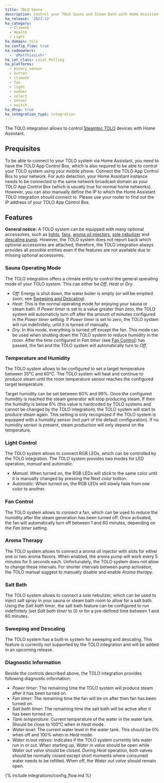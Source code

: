 ```yaml
---
title: TOLO Sauna
description: Control your TOLO Sauna and Steam Bath with Home Assistant.
ha_release: '2021.12'
ha_category:
  - Climate
  - Health
  - Light
ha_domain: tolo
ha_config_flow: true
ha_codeowners:
  - '@MatthiasLohr'
ha_iot_class: Local Polling
ha_platforms:
  - binary_sensor
  - button
  - climate
  - fan
  - light
  - number
  - select
  - sensor
  - switch
ha_dhcp: true
ha_integration_type: integration
---
```


The TOLO integration allows to control [Steamtec TOLO](https://www.tolosauna.com/) devices with Home Assistant.


## Prequisites

To be able to connect to your TOLO system via Home Assistant, you need to have the TOLO App Control Box, which is also required to be able to control your TOLO system using your mobile phone.
Connect the TOLO App Control Box to your network.
For auto detection, your Home Assistant instance needs to be connected to the same network broadcast domain as your TOLO App Control Box (which is usually true for normal home networks).
However, you can also manually define the IP to which the Home Assistant TOLO integration should connect to.
Please use your router to find out the IP address of your TOLO App Control Box.


## Features

**General notice:**
A TOLO system can be equipped with many optional accessoires, such as [lights](#light-control), [fans](#fan-control), [aroma oil injectors](#aroma-therapy), [sole nebulizer](#salt-bath) and [descaling pump](#sweeping-and-descaling).
However, the TOLO system does not report back which optional accessoires are attached, therefore, the TOLO integration always provides all possible entities even if the features are not available due to missing optional accessoires.


### Sauna Operating Mode

The TOLO integration offers a climate entity to control the general operating mode of your TOLO system.
This can either be *Off*, *Heat* or *Dry*.

  * *Off*: Energy is shut down, the water boiler is empty (or will be emptied soon, see [Sweeping and Descaling](#sweeping-and-descaling)).
  * *Heat*: This is the normal operating mode for enjoying your sauna or steam bath.
    If *Power timer* is set to a value greater than zero, the TOLO system will automaticly turn off after the amount of minutes configured in the *Power timer* setting.
    If *Power timer* is set to zero, the TOLO system will run indefinitely, until it is turned of manually.
  * *Dry*: In this mode, everything is turned off except the fan.
    This mode can be used when shutting down the TOLO system to reduce humidity in the room.
    After the time configured in *Fan timer* (see [Fan Control](#fan-control)) has passed, the fan and the TOLO system will automatically turn to *Off*.


### Temperature and Humidity

The TOLO system allows to be configured to set a target temperature between 35°C and 60°C.
The TOLO system will heat and continue to produce steam until the room temperature sensor reaches the configured target temperature.

Target humidity can be set between 60% and 99%.
Once the configured humidity is reached the steam generator will stop producing steam.
If then the humidity is below 6% (this value is hardcoded by TOLO systems and cannot be changed by the TOLO integration), the TOLO system will start to produce steam again.
This setting is only recognized if the TOLO system is equipped with a humidity sensor (not part of the default configuration).
If no humidity sensor is present, steam production will only depend on the temperature.


### Light Control

The TOLO system allows to connect RGB LEDs, which can be controlled by the TOLO integration.
The TOLO system provides two modes for LED operation, *manual* and *automatic*.

  * *Manual*: When turned on, the RGB LEDs will stick to the same color until it is manually changed by pressing the *Next color* button.
  * *Automatic*: When turned on, the RGB LEDs will slowly fade from one color to another.


### Fan Control

The TOLO system allows to connect a fan, which can be used to reduce the humidity after the steam generation has been turned off.
Once activated, the fan will automatically turn off between 1 and 60 minutes, depending on the *Fan timer* setting.


### Aroma Therapy

The TOLO system allows to connect a aroma oil injector with slots for either one or two aroma flavors.
When enabled, the aroma pump will work every 5 minutes for 5 seconds each.
Unfortunately, the TOLO system does not allow to change these intervals.
For shorter intervals between pump activation, the TOLO manual suggest to manually disable and enable *Aroma therapy*.


### Salt Bath

The TOLO system allows to connect a sole nebulizer, which can be used to inject salt spray in your sauna or steam bath room to allow for a salt bath.
Using the *Salt bath timer*, the salt bath feature can be configured to run indefinitely (set *Salt bath timer* to 0) or for a pre-defined time between 1 and 60 minutes.


### Sweeping and Descaling

The TOLO system has a built-in system for sweeping and descaling.
This feature is currently not supported by the TOLO integration and will be added in an upcoming release.


### Diagnostic Information

Beside the controls described above, the TOLO integration provides following diagnostic information:
  * *Power timer*:
    The remaining time the TOLO system will produce steam after it has been turned on.
  * *Fan timer*:
    The remaining time the fan will be on after then fan has been turned on.
  * *Salt bath timer*:
    The remaining time the salt bath will be active after it has been turned on.
  * *Tank temperature*:
    Current temperature of the water in the water tank.
    Should be close to 100°C when in *Heat* mode.
  * *Water level*:
    The current water level in the water tank.
    This should be 0% when off and 100% when in *Heat* mode.
  * *Water in/out valves*:
    Indicates if the TOLO system currently lets water run in or out.
    When starting up, *Water in valve* should be open while *Water out valve* should be closed.
    During *Heat* operation, both valves should be normally closed except short moments where consumed water needs to be refilled.
    When off, the *Water out valve* should remain open.


{% include integrations/config_flow.md %}
